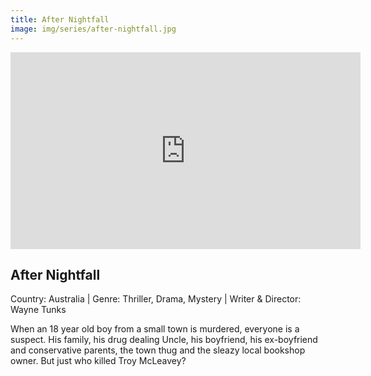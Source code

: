```yaml
---
title: After Nightfall
image: img/series/after-nightfall.jpg
---
```

<iframe width="560" height="315" src="https://www.youtube.com/embed/y2di1G6l5YI?controls=1" frameborder="0" allow="accelerometer; autoplay; encrypted-media; gyroscope; picture-in-picture" allowfullscreen></iframe>

## After Nightfall
Country: Australia | Genre: Thriller, Drama, Mystery | Writer & Director: Wayne Tunks

When an 18 year old boy from a small town is murdered, everyone is a suspect. His family, his drug dealing Uncle, his boyfriend, his ex-boyfriend and conservative parents, the town thug and the sleazy local bookshop owner. But just who killed Troy McLeavey?